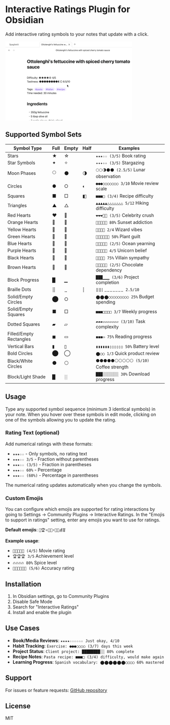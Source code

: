 # Interactive Ratings Plugin for Obsidian

Add interactive rating symbols to your notes that update with a click.

<img alt="demo of the Interactive Ratings Plugin for Obsidian" src="screencast.gif" width="400" />


## Supported Symbol Sets

| Symbol Type | Full | Empty | Half | Examples |
|-------------|------|-------|------|----------|
| Stars | ★ | ☆ |  | `★★★☆☆ (3/5)` Book rating |
| Star Symbols | ✦ | ✧ |  | `✦✦✦✧✧ (3/5)` Stargazing |
| Moon Phases | 🌕 | 🌑 | 🌗 | `🌕🌕🌗🌑🌑 (2.5/5)` Lunar observation |
| Circles | ● | ○ | ◐ | `●●●○○○○○○○ 3/10` Movie review scale |
| Squares | ■ | □ | ◧ | `■■■□ (3/4)` Recipe difficulty |
| Triangles | ▲ | △ |  | `▲▲▲▲▲△△△△△△△ 5/12` Hiking difficulty |
| Red Hearts | ❤️ | 🤍 |  | `❤️❤️❤️🤍🤍 (3/5)` Celebrity crush |
| Orange Hearts | 🧡 | 🤍 |  | `🧡🧡🧡🧡🤍 80%` Sunset addiction |
| Yellow Hearts | 💛 | 🤍 |  | `💛💛🤍🤍 2/4` Wizard vibes |
| Green Hearts | 💚 | 🤍 |  | `💚💚💚🤍🤍🤍 50%` Plant guilt |
| Blue Hearts | 💙 | 🤍 |  | `💙💙🤍🤍🤍 (2/5)` Ocean yearning |
| Purple Hearts | 💜 | 🤍 |  | `💜💜💜💜🤍 4/5` Unicorn belief |
| Black Hearts | 🖤 | 🤍 |  | `🖤🖤🖤🤍 75%` Villain sympathy |
| Brown Hearts | 🤎 | 🤍 |  | `🤎🤎🤍🤍🤍 (2/5)` Chocolate dependency |
| Block Progress | █ | ▁ |  | `███▁▁▁ (3/6)` Project completion |
| Braille Dots | ⣿ | ⣀ | ⡇ | `⣿⣿⡇⣀⣀⣀⣀⣀⣀⣀ 2.5/10` |
| Solid/Empty Circles | ⬤ | ○ |  | `⬤⬤⬤○○○○○○○○○ 25%` Budget spending |
| Solid/Empty Squares | ■ | □ | | `■■■□□□□ 3/7` Weekly progress |
| Dotted Squares | ▰ | ▱ | | `▰▰▰▱▱▱▱▱▱▱ (3/10)` Task complexity |
| Filled/Empty Rectangles | ◼ | ▭ | | `◼◼◼▭ 75%` Reading progress |
| Vertical Bars | ▮ | ▯ | | `▮▮▮▮▮▮▯▯▯▯▯▯ 50%` Battery level |
| Bold Circles | ⬤ | ◯ | | `⬤◯◯ 1/3` Quick product review |
| Black/White Circles | ⚫ | ⚪ | | `⚫⚫⚫⚫⚫⚪⚪⚪⚪⚪ (5/10)` Coffee strength |
| Block/Light Shade | █ | ░ | | `███░░░░░░░ 30%` Download progress |

## Usage

Type any supported symbol sequence (minimum 3 identical symbols) in your note. When you hover over these symbols in edit mode, clicking on one of the symbols allowing you to update the rating.

### Rating Text (optional)

Add numerical ratings with these formats:

- `★★★☆☆` - Only symbols, no rating text
- `★★★☆☆ 3/5` - Fraction without parentheses
- `★★★☆☆ (3/5)` - Fraction in parentheses
- `★★★☆☆ 60%` - Percentage
- `★★★☆☆ (60%)` - Percentage in parentheses

The numerical rating updates automatically when you change the symbols.

### Custom Emojis

You can configure which emojis are supported for rating interactions by going to Settings → Community Plugins → Interactive Ratings. In the "Emojis to support in ratings" setting, enter any emojis you want to use for ratings.

**Default emojis**: `🎥🏆⭐💎🔥⚡🎯🚀💰🎖️`

**Example usage**:
- `🎥🎥🎥🎥🎥 (4/5)` Movie rating
- `🏆🏆🏆 3/5` Achievement level  
- `🔥🔥🔥🔥 80%` Spice level
- `🎯🎯🎯🎯🎯🎯 (5/6)` Accuracy rating


## Installation

1. In Obsidian settings, go to Community Plugins
2. Disable Safe Mode
3. Search for "Interactive Ratings"
4. Install and enable the plugin


## Use Cases

- **Book/Media Reviews**: `★★★★☆☆☆☆☆☆ Just okay, 4/10`
- **Habit Tracking**: `Exercise: ●●●○○○○ (3/7) days this week`
- **Project Status**: `Client project: ████████░░ 80% complete`
- **Recipe Notes**: `Pasta recipe: ■■■□ (3/4) difficulty, would make again`
- **Learning Progress**: `Spanish vocabulary: ⬤⬤⬤⬤⬤⬤◯◯◯◯ 60% mastered`

## Support

For issues or feature requests: [GitHub repository](https://github.com/peritus/obsidian-interactive-ratings)

## License

MIT